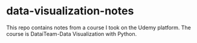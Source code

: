 # data-visualization-notes
This repo contains notes from a course I took on the Udemy platform.
The course is DataiTeam-Data Visualization with Python.
